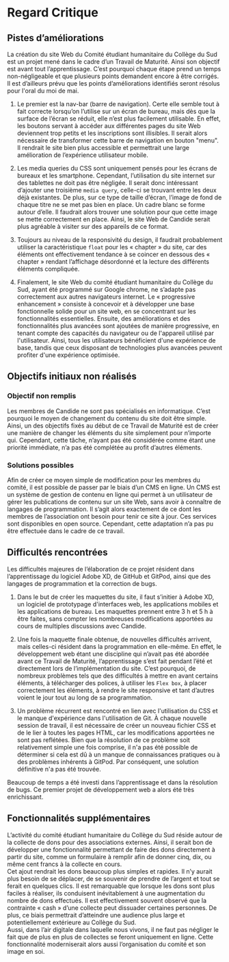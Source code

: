 # Regard Critique 

## Pistes d’améliorations
       
La création du site Web du Comité étudiant humanitaire du Collège du Sud est un projet mené dans le cadre d’un Travail de Maturité. Ainsi son objectif est avant tout l’apprentissage. C’est pourquoi chaque étape prend un temps non-négligeable et que plusieurs points demandent encore à être corrigés. Il est d’ailleurs prévu que les points d’améliorations identifiés seront résolus pour l'oral du moi de mai.        
      
1.	Le premier est la nav-bar (barre de navigation). Certe elle semble tout à fait correcte lorsqu’on l’utilise sur un écran de bureau, mais dès que la surface de l’écran se réduit, elle n’est plus facilement utilisable. En effet, les boutons servant à accéder aux différentes pages du site Web deviennent trop petits et les inscriptions sont illisibles. Il serait alors nécessaire de transformer cette barre de navigation en bouton "menu". Il rendrait le site bien plus accessible et permettrait une large amélioration de l’expérience utilisateur mobile.          

2.	Les media queries du CSS sont uniquement pensés pour les écrans de bureaux et les smartphone. Cependant, l’utilisation du site internet sur des tablettes ne doit pas être négligée. Il serait donc intéressant d’ajouter une troisième `media query`, celle-ci se trouvant entre les deux déjà existantes. De plus, sur ce type de taille d’écran, l’image de fond de chaque titre ne se met pas bien en place. Un cadre blanc se forme autour d’elle. Il faudrait alors trouver une solution pour que cette image se mette correctement en place. Ainsi, le site Web de Candide serait plus agréable à visiter sur des appareils de ce format.         

3.	Toujours au niveau de la responsivité du design, il faudrait probablement utiliser la caractéristique `float` pour les « chapter » du site, car des éléments ont effectivement tendance à se coincer en dessous des « chapter » rendant l’affichage désordonné et la lecture des différents éléments compliquée. 

4.	Finalement, le site Web du comité étudiant humanitaire du Collège du Sud, ayant été programmé sur Google chrome, ne s’adapte pas correctement aux autres navigateurs internet. Le « progressive enhancement » consiste à concevoir et à développer une base fonctionnelle solide pour un site web, en se concentrant sur les fonctionnalités essentielles. Ensuite, des améliorations et des fonctionnalités plus avancées sont ajoutées de manière progressive, en tenant compte des capacités du navigateur ou de l'appareil utilisé par l'utilisateur. Ainsi, tous les utilisateurs bénéficient d'une expérience de base, tandis que ceux disposant de technologies plus avancées peuvent profiter d'une expérience optimisée.

## Objectifs initiaux non réalisés 

### Objectif non remplis 

Les membres de Candide ne sont pas spécialisés en informatique. C’est pourquoi le moyen de changement du contenu du site doit être simple. Ainsi, un des objectifs fixés au début de ce Travail de Maturité est de créer une manière de changer les éléments du site simplement pour n’importe qui. Cependant, cette tâche, n’ayant pas été considérée comme étant une priorité immédiate, n’a pas été complétée au profit d’autres éléments.

### Solutions possibles 

Afin de créer ce moyen simple de modification pour les membres du comité, il est possible de passer par le biais d’un CMS en ligne. Un CMS est un système de gestion de contenu en ligne qui permet à un utilisateur de gérer les publications de contenu sur un site Web, sans avoir à connaître de langages de programmation. Il s’agit alors exactement de ce dont les membres de l’association ont besoin pour tenir ce site à jour. Ces services sont disponibles en open source. Cependant, cette adaptation n’a pas pu être effectuée dans le cadre de ce travail.

## Difficultés rencontrées

Les difficultés majeures de l’élaboration de ce projet résident dans l’apprentissage du logiciel Adobe XD, de GitHub et GitPod, ainsi que des langages de programmation et la correction de bugs. 

1.	Dans le but de créer les maquettes du site, il faut s’initier à Adobe XD, un logiciel de prototypage d'interfaces web, les applications mobiles et les applications de bureau. Les maquettes prennent entre 3 h et 5 h à être faites, sans compter les nombreuses modifications apportées au cours de multiples discussions avec Candide. 

2.	Une fois la maquette finale obtenue, de nouvelles difficultés arrivent, mais celles-ci résident dans la programmation en elle-même. En effet, le développement web étant une discipline qui n’avait pas été abordée avant ce Travail de Maturité, l’apprentissage s’est fait pendant l’été et directement lors de l’implémentation du site. C’est pourquoi, de nombreux problèmes tels que des difficultés à mettre en avant certains éléments, à télécharger des polices, à utiliser les `Flex box`, à placer correctement les éléments, à rendre le site responsive et tant d’autres voient le jour tout au long de sa programmation.

3.	Un problème récurrent est rencontré en lien avec l'utilisation du CSS et le manque d'expérience dans l'utilisation de Git. À chaque nouvelle session de travail, il est nécessaire de créer un nouveau fichier CSS et de le lier à toutes les pages HTML, car les modifications apportées ne sont pas reflétées. Bien que la résolution de ce problème soit relativement simple une fois comprise, il n'a pas été possible de déterminer si cela est dû à un manque de connaissances pratiques ou à des problèmes inhérents à GitPod. Par conséquent, une solution définitive n'a pas été trouvée.

Beaucoup de temps a été investi dans l’apprentissage et dans la résolution de bugs. Ce premier projet de développement web a alors été très enrichissant.

## Fonctionnalités supplémentaires

L’activité du comité étudiant humanitaire du Collège du Sud réside autour de la collecte de dons pour des associations externes. Ainsi, il serait bon de développer une fonctionnalité permettant de faire des dons directement à partir du site, comme un formulaire à remplir afin de donner cinq, dix, ou même cent francs à la collecte en cours.       
Cet ajout rendrait les dons beaucoup plus simples et rapides. Il n’y aurait plus besoin de se déplacer, de se souvenir de prendre de l’argent et tout se ferait en quelques clics. Il est remarquable que lorsque les dons sont plus faciles à réaliser, ils conduisent inévitablement à une augmentation du nombre de dons effectués. Il est effectivement souvent observé que la contrainte « cash » d’une collecte peut dissuader certaines personnes. De plus, ce biais permettrait d’atteindre une audience plus large et potentiellement extérieure au Collège du Sud.      
Aussi, dans l’air digitale dans laquelle nous vivons, il ne faut pas négliger le fait que de plus en plus de collectes se feront uniquement en ligne. Cette fonctionnalité moderniserait alors aussi l’organisation du comité et son image en soi.       
 
